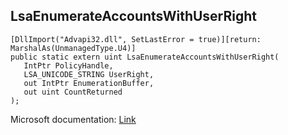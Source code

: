 ## LsaEnumerateAccountsWithUserRight

```
[DllImport("Advapi32.dll", SetLastError = true)][return: MarshalAs(UnmanagedType.U4)]
public static extern uint LsaEnumerateAccountsWithUserRight(
   IntPtr PolicyHandle,
   LSA_UNICODE_STRING UserRight,
   out IntPtr EnumerationBuffer,
   out uint CountReturned
);
```

Microsoft documentation: [Link](https://docs.microsoft.com/en-us/windows/win32/api/ntsecapi/nf-ntsecapi-lsaenumerateaccountswithuserright)
